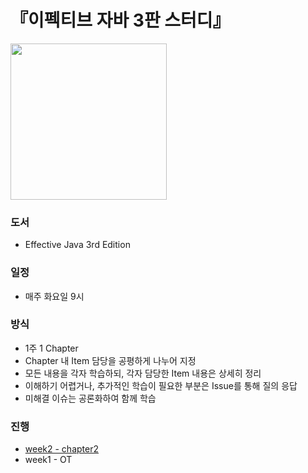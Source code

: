# 『이펙티브 자바 3판 스터디』

<img src="https://github.com/WegraLee/effective-java-3e-source-code/blob/master/EJ3.jpg" width="250">

### 도서
+ Effective Java 3rd Edition

### 일정
+ 매주 화요일 9시

### 방식
+ 1주 1 Chapter
+ Chapter 내 Item 담당을 공평하게 나누어 지정
+ 모든 내용을 각자 학습하되, 각자 담당한 Item 내용은 상세히 정리
+ 이해하기 어렵거나, 추가적인 학습이 필요한 부분은 Issue를 통해 질의 응답
+ 미해결 이슈는 공론화하여 함께 학습   

### 진행

+ [week2 - chapter2](https://github.com/effectiveJavaStudy2022/effective-java-3e-code/tree/master/src/effectivejava/chapter2)
+ week1 - OT
